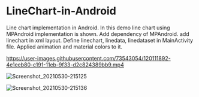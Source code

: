 # LineChart-in-Android
Line chart implementation in Android.
In this demo line chart using MPAndroid implementation is shown.
Add dependency of MPAndroid.
add linechart in xml layout.
Define linechart, linedata, linedataset in MainActivity file.
Applied animation and material colors to it.

https://user-images.githubusercontent.com/73543054/120111892-4e1eeb80-c191-11eb-9f33-d2c824389bb9.mp4

![Screenshot_20210530-215125](https://user-images.githubusercontent.com/73543054/120111873-42332980-c191-11eb-91f7-0bc5220f230e.png)

![Screenshot_20210530-215136](https://user-images.githubusercontent.com/73543054/120111881-45c6b080-c191-11eb-8133-2f5c09e06eed.png)
